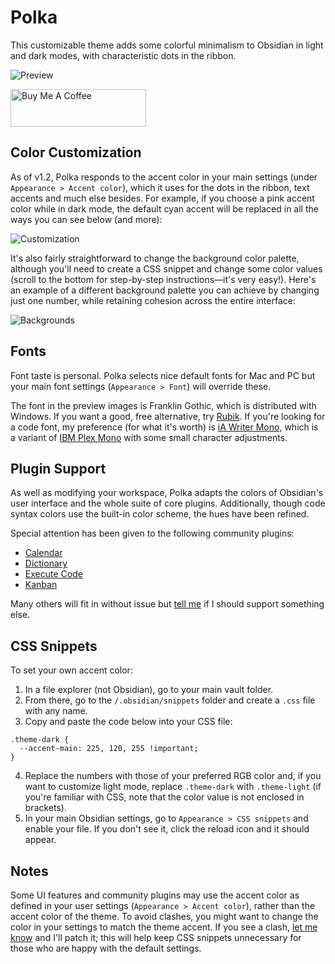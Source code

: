 # Polka

This customizable theme adds some colorful minimalism to Obsidian in light and dark modes, with characteristic dots in the ribbon.

![Preview](polka_full_size.png)

<a href="https://www.buymeacoffee.com/callumhackett" target="_blank"><img src="https://cdn.buymeacoffee.com/buttons/v2/default-yellow.png" alt="Buy Me A Coffee" style="height: 60px !important;width: 217px !important;" ></a>

## Color Customization

As of v1.2, Polka responds to the accent color in your main settings (under `Appearance > Accent color`), which it uses for the dots in the ribbon, text accents and much else besides. For example, if you choose a pink accent color while in dark mode, the default cyan accent will be replaced in all the ways you can see below (and more):

![Customization](color_customization.png)

It's also fairly straightforward to change the background color palette, although you'll need to create a CSS snippet and change some color values (scroll to the bottom for step-by-step instructions—it's very easy!). Here's an example of a different background palette you can achieve by changing just one number, while retaining cohesion across the entire interface:

![Backgrounds](background_customization.png)

## Fonts

Font taste is personal. Polka selects nice default fonts for Mac and PC but your main font settings (`Appearance > Font`) will override these.

The font in the preview images is Franklin Gothic, which is distributed with Windows. If you want a good, free alternative, try [Rubik](https://fonts.google.com/specimen/Rubik). If you're looking for a code font, my preference (for what it's worth) is [iA Writer Mono](https://github.com/iaolo/iA-Fonts/tree/master/iA%20Writer%20Mono), which is a variant of [IBM Plex Mono](https://github.com/IBM/plex) with some small character adjustments.

## Plugin Support

As well as modifying your workspace, Polka adapts the colors of Obsidian's user interface and the whole suite of core plugins. Additionally, though code syntax colors use the built-in color scheme, the hues have been refined.

Special attention has been given to the following community plugins:

- [Calendar](https://github.com/liamcain/obsidian-calendar-plugin)
- [Dictionary](https://github.com/phibr0/obsidian-dictionary)
- [Execute Code](https://github.com/twibiral/obsidian-execute-code)
- [Kanban](https://github.com/mgmeyers/obsidian-kanban)

Many others will fit in without issue but [tell me](https://github.com/callumhackett/obsidian_polka_theme/issues) if I should support something else.

## CSS Snippets

To set your own accent color:

1. In a file explorer (not Obsidian), go to your main vault folder.
2. From there, go to the `/.obsidian/snippets` folder and create a `.css` file with any name.
3. Copy and paste the code below into your CSS file:
```
.theme-dark {
  --accent-main: 225, 120, 255 !important;
}
```
4. Replace the numbers with those of your preferred RGB color and, if you want to customize light mode, replace `.theme-dark` with `.theme-light` (if you're familiar with CSS, note that the color value is not enclosed in brackets).
5. In your main Obsidian settings, go to `Appearance > CSS snippets` and enable your file. If you don't see it, click the reload icon and it should appear.

## Notes

Some UI features and community plugins may use the accent color as defined in your user settings (`Appearance > Accent color`), rather than the accent color of the theme. To avoid clashes, you might want to change the color in your settings to match the theme accent. If you see a clash, [let me know](https://github.com/callumhackett/obsidian_polka_theme/issues) and I'll patch it; this will help keep CSS snippets unnecessary for those who are happy with the default settings.
